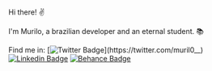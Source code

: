 Hi there! ✌

I'm Murilo, a brazilian developer and an eternal student. 📚

Find me in:
[![Twitter Badge](https://img.shields.io/badge/-Twitter-1ca0f1?style=flat-square&labelColor=1ca0f1&logo=twitter&logoColor=white&link=https://twitter.com/muril0__)](https://twitter.com/muril0__)
[![Linkedin Badge](https://img.shields.io/badge/-LinkedIn-blue?style=flat-square&logo=Linkedin&logoColor=white&link=https://www.linkedin.com/in/murilo-o)](https://www.linkedin.com/in/murilo-o)
[![Behance Badge](https://aleen42.github.io/badges/src/behance.svg)](https://www.behance.net/murilo-o)
